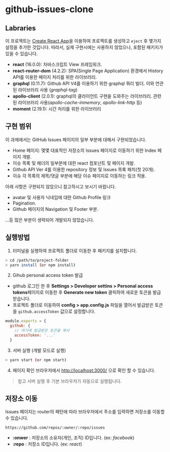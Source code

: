 # github-issues-clone

## Labraries
이 프로젝트는 [Create React App](https://github.com/facebookincubator/create-react-app)을 이용하여 프로젝트를 생성하고 `eject` 후 몇가지 설정을 추가한 것입니다. 따라서, 실제 구현시에는 사용하지 않았으나, 포함된 패키지가 있을 수 있습니다.

* **react** (16.0.0): 자바스크립트 View 프레임워크.
* **react-router-dom** (4.2.2): SPA(Single Page Application) 환경에서 History API를 이용한 페이지 처리를 위한 라이브러리.
* **graphql** (0.11.7): Github API V4를 이용하기 위한 graphql 쿼리 빌더. 이와 연관된 라이브러리 사용 (*graphql-tag*)
* **apollo-client** (2.0.1): graphql의 클라이언트 구현을 도와주는 라이브러리. 관련된 라이브러리 사용(*apollo-cache-inmemory*, *apollo-link-http* 등)
* **moment** (2.19.1): 시간 처리를 위한 라이브러리

## 구현 범위
이 과제에서는 GitHub Issues 페이지의 일부 부분에 대해서 구현되었습니다.

* Home 페이지: 몇몇 대표적인 저장소의 Issues 페이지로 이동하기 위한 Index 페이지 개발.
* 이슈 목록 및 헤더의 일부분에 대한 react 컴포넌트 및 페이지 개발.
* Github API Ver 4를 이용한 repository 정보 및 Issues 목록 패치(첫 20개).
* 이슈 각 목록의 제목/댓글 부분에 해당 이슈 페이지로 이동하는 링크 적용.

아래 사항은 구현되지 않았으니 참고하시고 보시기 바랍니다.
* avatar 및 사용자 닉네임에 대한 Github Profile 링크
* Pagination.
* Github 페이지의 Navigation 및 Footer 부분.

...등 많은 부분이 생략되어 개발되지 않았습니다.

## 실행방법
1. 터미널을 실행하여 프로젝트 폴더로 이동한 후 패키지를 설치합니다.
```sh
> cd /path/to/project-folder
> yarn install (or npm install)
```

2. Gihub personal access token 발급
* github 로그인 한 후 **Settings > Developer settins > Personal access tokens**페이지로 이동한 후 **Generate new token** 클릭하여 새로운 토큰을 발급받습니다.
* 프로젝트 폴더로 이동하여 **config > app.config.js** 파일을 열어서 발급받은 토큰을 `github.accessToken` 값으로 설정합니다.

```javascript
module.exports = {
  github: {
    // 여기에 발급받은 토큰을 복사
    accessToken: '...'
  }
```

3. 서버 실행 (개발 모드로 실행)
```sh
> yarn start (or npm start)
```

4. 페이지 확인
브라우저에서 [http://localhost:3000/](http://localhost:3000/) 으로 확인 할 수 있습니다.
> 참고 서버 실행 후 기본 브라우저가 자동으로 실행됩니다.

## 저장소 이동
Issues 페이지는 router의 패턴에 따라 브라우저에서 주소를 입력하면 저장소를 이동할 수 있습니다.
```
https://github.com/repos/:owner/:repo/issues
```
* **:onwer** : 저장소의 소유자(개인, 조직) ID입니다. (ex: *facebook*)
* **:repo** : 저장소 ID입니다. (ex: *react*)
